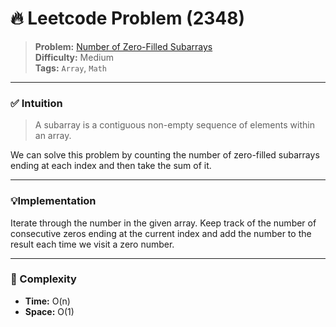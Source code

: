 # 🔥 Leetcode Problem (2348)

> **Problem:** [Number of Zero-Filled Subarrays](https://leetcode.com/problems/number-of-zero-filled-subarrays/)<br />
> **Difficulty:** Medium<br/>
> **Tags:** `Array`, `Math`

---

### ✅ Intuition

> A subarray is a contiguous non-empty sequence of elements within an array.

We can solve this problem by counting the number of zero-filled subarrays ending at each index and then take the sum of it.

---

### 💡Implementation

Iterate through the number in the given array. Keep track of the number of consecutive zeros ending at the current index and add the number to the result each time we visit a zero number.

---

### 🧪 Complexity

- **Time:** O(n)
- **Space:** O(1)